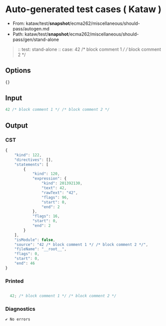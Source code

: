 # Auto-generated test cases ( Kataw )
- From: kataw/test/__snapshot__/ecma262/miscellaneous/should-pass/autogen.md
- Path: kataw/test/__snapshot__/ecma262/miscellaneous/should-pass/gen/stand-alone
> :: test: stand-alone
> :: case: 42 /* block comment 1 */ /* block comment 2 */
## Options

`````js
{}
`````
## Input

`````js
42 /* block comment 1 */ /* block comment 2 */
`````
## Output

### CST

```javascript
{
    "kind": 122,
    "directives": [],
    "statements": [
        {
            "kind": 120,
            "expression": {
                "kind": 201392130,
                "text": 42,
                "rawText": "42",
                "flags": 96,
                "start": 0,
                "end": 2
            },
            "flags": 16,
            "start": 0,
            "end": 2
        }
    ],
    "isModule": false,
    "source": "42 /* block comment 1 */ /* block comment 2 */",
    "fileName": "__root__",
    "flags": 0,
    "start": 0,
    "end": 46
}
```

### Printed

```javascript

  42; /* block comment 1 */ /* block comment 2 */

```

### Diagnostics

```javascript
✔ No errors
```

